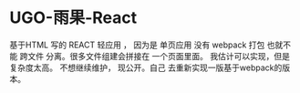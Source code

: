 # UGO-雨果-React
基于HTML 写的 REACT 轻应用 ， 因为是 单页应用 没有 webpack 打包 也就不能 跨文件 分离。很多文件组建会拼接在 一个页面里面。 我估计可以实现，但是复杂度太高。 不想继续维护， 现公开。自己 去重新实现一版基于webpack的版本。
